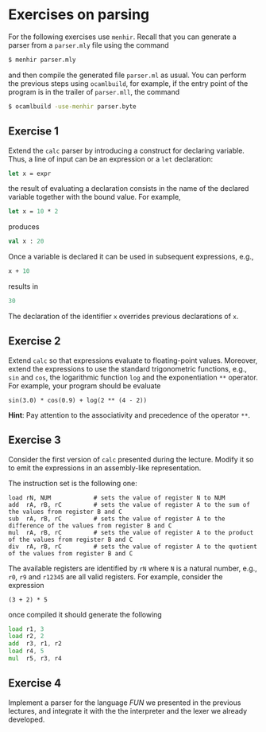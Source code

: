 # Exercises on parsing

For the following exercises use `menhir`.
Recall that you can generate a parser from a `parser.mly` file using the command
```sh
$ menhir parser.mly
```
and then compile the generated file `parser.ml` as usual.
You can perform the previous steps using `ocamlbuild`, for example,
if the entry point of the program is in the trailer of `parser.mll`, the command
```sh
$ ocamlbuild -use-menhir parser.byte
```

## Exercise 1

Extend the `calc` parser by introducing a construct for declaring variable. Thus,
a line of input can be an expression or a `let` declaration:
```ocaml
let x = expr
```
the result of evaluating a declaration consists in the name of the declared variable together with the bound value.
For example,
```ocaml
let x = 10 * 2
```
produces
```ocaml
val x : 20
```
Once a variable is declared it can be used in subsequent expressions, e.g.,
```ocaml
x + 10
```
results in
```ocaml
30
```
The declaration of the identifier `x` overrides previous declarations of `x`.

## Exercise 2

Extend `calc` so that expressions evaluate to floating-point values.
Moreover, extend the expressions to use the standard trigonometric functions, e.g., `sin` and `cos`, the logarithmic function `log` and the exponentiation `**` operator.
For example, your program should be evaluate
```
sin(3.0) * cos(0.9) + log(2 ** (4 - 2))
```

**Hint**: Pay attention to the associativity and precedence of the operator `**`.


## Exercise 3

Consider the first version of `calc` presented during the lecture.
Modify it so to emit the expressions in an assembly-like representation.

The instruction set is the following one:

```
load rN, NUM            # sets the value of register N to NUM
add  rA, rB, rC         # sets the value of register A to the sum of the values from register B and C
sub  rA, rB, rC         # sets the value of register A to the difference of the values from register B and C
mul  rA, rB, rC         # sets the value of register A to the product of the values from register B and C
div  rA, rB, rC         # sets the value of register A to the quotient of the values from register B and C
```

The available registers are identified by `rN` where `N` is a natural number, e.g., `r0`, `r9` and `r12345` are all valid registers.
For example, consider the expression
```
(3 + 2) * 5
```
once compiled it should generate the following
```asm
load r1, 3
load r2, 2
add  r3, r1, r2
load r4, 5
mul  r5, r3, r4
```

## Exercise 4

Implement a parser for the language *FUN* we presented in the previous lectures, and integrate it with the the interpreter and the lexer we already developed.